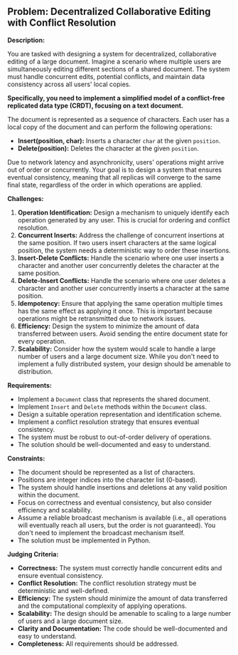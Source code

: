 ## Problem: Decentralized Collaborative Editing with Conflict Resolution

**Description:**

You are tasked with designing a system for decentralized, collaborative editing of a large document. Imagine a scenario where multiple users are simultaneously editing different sections of a shared document. The system must handle concurrent edits, potential conflicts, and maintain data consistency across all users' local copies.

**Specifically, you need to implement a simplified model of a conflict-free replicated data type (CRDT), focusing on a text document.**

The document is represented as a sequence of characters. Each user has a local copy of the document and can perform the following operations:

*   **Insert(position, char):** Inserts a character `char` at the given `position`.
*   **Delete(position):** Deletes the character at the given `position`.

Due to network latency and asynchronicity, users' operations might arrive out of order or concurrently. Your goal is to design a system that ensures eventual consistency, meaning that all replicas will converge to the same final state, regardless of the order in which operations are applied.

**Challenges:**

1.  **Operation Identification:** Design a mechanism to uniquely identify each operation generated by any user. This is crucial for ordering and conflict resolution.
2.  **Concurrent Inserts:** Address the challenge of concurrent insertions at the same position. If two users insert characters at the same logical position, the system needs a deterministic way to order these insertions.
3.  **Insert-Delete Conflicts:** Handle the scenario where one user inserts a character and another user concurrently deletes the character at the same position.
4.  **Delete-Insert Conflicts:** Handle the scenario where one user deletes a character and another user concurrently inserts a character at the same position.
5.  **Idempotency:** Ensure that applying the same operation multiple times has the same effect as applying it once. This is important because operations might be retransmitted due to network issues.
6.  **Efficiency:** Design the system to minimize the amount of data transferred between users. Avoid sending the entire document state for every operation.
7.  **Scalability:** Consider how the system would scale to handle a large number of users and a large document size. While you don't need to implement a fully distributed system, your design should be amenable to distribution.

**Requirements:**

*   Implement a `Document` class that represents the shared document.
*   Implement `Insert` and `Delete` methods within the `Document` class.
*   Design a suitable operation representation and identification scheme.
*   Implement a conflict resolution strategy that ensures eventual consistency.
*   The system must be robust to out-of-order delivery of operations.
*   The solution should be well-documented and easy to understand.

**Constraints:**

*   The document should be represented as a list of characters.
*   Positions are integer indices into the character list (0-based).
*   The system should handle insertions and deletions at any valid position within the document.
*   Focus on correctness and eventual consistency, but also consider efficiency and scalability.
*   Assume a reliable broadcast mechanism is available (i.e., all operations will eventually reach all users, but the order is not guaranteed). You don't need to implement the broadcast mechanism itself.
*   The solution must be implemented in Python.

**Judging Criteria:**

*   **Correctness:** The system must correctly handle concurrent edits and ensure eventual consistency.
*   **Conflict Resolution:** The conflict resolution strategy must be deterministic and well-defined.
*   **Efficiency:** The system should minimize the amount of data transferred and the computational complexity of applying operations.
*   **Scalability:** The design should be amenable to scaling to a large number of users and a large document size.
*   **Clarity and Documentation:** The code should be well-documented and easy to understand.
*   **Completeness:** All requirements should be addressed.
